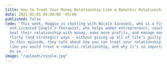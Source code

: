 ```yaml
---
title: How to Treat Your Money Relationship Like a Romantic Relationship
date: 2021-02-01 05:00:00 -05:00
published: false
lede: 'This week, Maggie is chatting with Nicole Iacovoni, who is a Financial Therapist
  and Licensed Couple’s Therapist, who helps women entrepreneurs, coaches, and creatives
  heal their relationship with money, make more profits, and manage money in fun,
  flirty (and strategic) ways - without giving up all of life’s guilty pleasures.
  In this episode, they talk about how you can treat your relationship with money
  like you would treat a romantic relationship, and why it’s so important that you
  do so. '
image: "/uploads/nicole.jpg"
---
```


